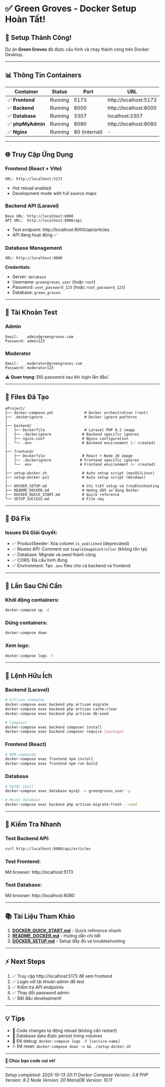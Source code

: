 # ✅ Green Groves - Docker Setup Hoàn Tất!

## 🎉 Setup Thành Công!

Dự án **Green Groves** đã được cấu hình và chạy thành công trên Docker Desktop.

---

## 📊 Thông Tin Containers

| Container | Status | Port | URL |
|-----------|--------|------|-----|
| ✅ **Frontend** | Running | 5173 | http://localhost:5173 |
| ✅ **Backend** | Running | 8000 | http://localhost:8000 |
| ✅ **Database** | Running | 3307 | localhost:3307 |
| ✅ **phpMyAdmin** | Running | 8080 | http://localhost:8080 |
| ✅ **Nginx** | Running | 80 (internal) | - |

---

## 🌐 Truy Cập Ứng Dụng

### Frontend (React + Vite)
```
URL: http://localhost:5173
```
- Hot reload enabled
- Development mode with full source maps

### Backend API (Laravel)
```
Base URL: http://localhost:8000
API URL:  http://localhost:8000/api
```
- Test endpoint: http://localhost:8000/api/articles
- API đang hoạt động ✅

### Database Management
```
URL: http://localhost:8080
```
**Credentials:**
- Server: `database`
- Username: `greengroves_user` (hoặc `root`)
- Password: `user_password_123` (hoặc `root_password_123`)
- Database: `green_groves`

---

## 🔐 Tài Khoản Test

### Admin
```
Email:    admin@greengroves.com
Password: admin123
```

### Moderator
```
Email:    moderator@greengroves.com
Password: moderator123
```

⚠️ **Quan trọng**: Đổi password sau khi login lần đầu!

---

## 📂 Files Đã Tạo

```
eProject/
├── docker-compose.yml              # Docker orchestration (root)
├── .dockerignore                   # Docker ignore patterns
│
├── backend/
│   ├── Dockerfile                  # Laravel PHP 8.2 image
│   ├── .dockerignore              # Backend specific ignores
│   ├── nginx.conf                 # Nginx configuration
│   └── .env                       # Backend environment (✅ created)
│
├── frontend/
│   ├── Dockerfile                 # React + Node 20 image
│   ├── .dockerignore             # Frontend specific ignores
│   └── .env                      # Frontend environment (✅ created)
│
├── setup-docker.sh                # Auto setup script (macOS/Linux)
├── setup-docker.ps1               # Auto setup script (Windows)
│
├── DOCKER_SETUP.md                # Chi tiết setup và troubleshooting
├── README_DOCKER.md               # Hướng dẫn sử dụng Docker
├── DOCKER_QUICK_START.md          # Quick reference
└── SETUP_SUCCESS.md               # File này
```

---

## 🔧 Đã Fix

### Issues Đã Giải Quyết:
- ✅ ProductSeeder: Xóa column `is_published` (deprecated)
- ✅ Routes API: Comment out `SimpleImageController` (không tồn tại)
- ✅ Database: Migrate và seed thành công
- ✅ CORS: Đã cấu hình đúng
- ✅ Environment: Tạo `.env` files cho cả backend và frontend

---

## 🚀 Lần Sau Chỉ Cần

### Khởi động containers:
```bash
docker-compose up -d
```

### Dừng containers:
```bash
docker-compose down
```

### Xem logs:
```bash
docker-compose logs -f
```

---

## 📝 Lệnh Hữu Ích

### Backend (Laravel)
```bash
# Artisan commands
docker-compose exec backend php artisan migrate
docker-compose exec backend php artisan cache:clear
docker-compose exec backend php artisan db:seed

# Composer
docker-compose exec backend composer install
docker-compose exec backend composer require [package]
```

### Frontend (React)
```bash
# NPM commands
docker-compose exec frontend npm install
docker-compose exec frontend npm run build
```

### Database
```bash
# MySQL shell
docker-compose exec database mysql -u greengroves_user -p

# Reset database
docker-compose exec backend php artisan migrate:fresh --seed
```

---

## 🎯 Kiểm Tra Nhanh

### Test Backend API:
```bash
curl http://localhost:8000/api/articles
```

### Test Frontend:
Mở browser: http://localhost:5173

### Test Database:
Mở browser: http://localhost:8080

---

## 📚 Tài Liệu Tham Khảo

1. **[DOCKER_QUICK_START.md](./DOCKER_QUICK_START.md)** - Quick reference nhanh
2. **[README_DOCKER.md](./README_DOCKER.md)** - Hướng dẫn chi tiết
3. **[DOCKER_SETUP.md](./DOCKER_SETUP.md)** - Setup đầy đủ và troubleshooting

---

## ⚡ Next Steps

1. ✅ Truy cập http://localhost:5173 để xem frontend
2. ✅ Login với tài khoản admin để test
3. ✅ Kiểm tra API endpoints
4. ✅ Thay đổi password admin
5. ✅ Bắt đầu development!

---

## 💡 Tips

- 🔄 Code changes tự động reload (không cần restart)
- 💾 Database data được persist trong volumes
- 🐛 Để debug: `docker-compose logs -f [service-name]`
- 🔥 Để reset: `docker-compose down -v && ./setup-docker.sh`

---

**🎊 Chúc bạn code vui vẻ!**

---

_Setup completed: 2025-10-13 20:11_
_Docker Compose Version: 3.8_
_PHP Version: 8.2_
_Node Version: 20_
_MariaDB Version: 10.11_

